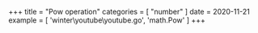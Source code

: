 +++
title = "Pow operation"
categories = [ "number" ]
date = 2020-11-21
example = [
   'winter\youtube\youtube.go', 'math.Pow'
]
+++

